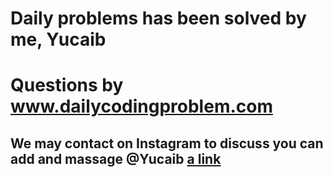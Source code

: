 # Daily problems has been solved by me, Yucaib 

# Questions by www.dailycodingproblem.com

## We may contact on Instagram to discuss you can add and massage @Yucaib [a link](www.instagram.com/yucaib)